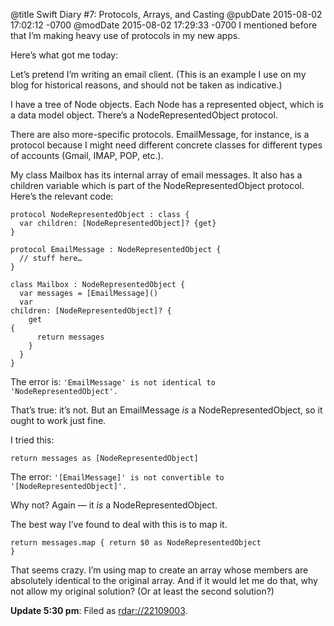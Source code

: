 @title Swift Diary #7: Protocols, Arrays, and Casting
@pubDate 2015-08-02 17:02:12 -0700
@modDate 2015-08-02 17:29:33 -0700
I mentioned before that I’m making heavy use of protocols in my new apps.

Here’s what got me today:

Let’s pretend I’m writing an email client. (This is an example I use on my blog for historical reasons, and should not be taken as indicative.)

I have a tree of Node objects. Each Node has a represented object, which is a data model object. There’s a NodeRepresentedObject protocol.

There are also more-specific protocols. EmailMessage, for instance, is a protocol because I might need different concrete classes for different types of accounts (Gmail, IMAP, POP, etc.).

My class Mailbox has its internal array of email messages. It also has a children variable which is part of the NodeRepresentedObject protocol. Here’s the relevant code:

<code>protocol NodeRepresentedObject : class {</code><br />
<code>&nbsp;&nbsp;var children: [NodeRepresentedObject]? {get}</code><br />
<code>}</code>

<code>protocol EmailMessage : NodeRepresentedObject {</code><br />
<code>&nbsp;&nbsp;// stuff here…</code><br />
<code>}</code>

<code>class Mailbox : NodeRepresentedObject {</code><br />
<code>&nbsp;&nbsp;var messages = \[EmailMessage]()</code><br />
<code>&nbsp;&nbsp;var children: [NodeRepresentedObject]? {</code><br />
<code>&nbsp;&nbsp;&nbsp;&nbsp;get {</code><br />
<code>&nbsp;&nbsp;&nbsp;&nbsp;&nbsp;&nbsp;return messages</code><br />
<code>&nbsp;&nbsp;&nbsp;&nbsp;}</code><br />
<code>&nbsp;&nbsp;}</code><br />
<code>}</code>

The error is: <code>'EmailMessage' is not identical to 'NodeRepresentedObject'.</code>

That’s true: it’s not. But an EmailMessage *is* a NodeRepresentedObject, so it ought to work just fine.

I tried this:

<code>return messages as [NodeRepresentedObject]</code>

The error: <code>'[EmailMessage]' is not convertible to '[NodeRepresentedObject]'.</code>

Why not? Again — it *is* a NodeRepresentedObject.

The best way I’ve found to deal with this is to map it.

<code>return messages.map { return $0 as NodeRepresentedObject }</code>

That seems crazy. I’m using map to create an array whose members are absolutely identical to the original array. And if it would let me do that, why not allow my original solution? (Or at least the second solution?)

<b>Update 5:30 pm</b>: Filed as [rdar://22109003](rdar://22109003).
